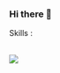 ### Hi there 👋

<!--
**KiloSat/KiloSat** is a ✨ _special_ ✨ repository because its `README.md` (this file) appears on your GitHub profile.

Here are some ideas to get you started:

- 🔭 I’m currently working on ...
- 🌱 I’m currently learning ...
- 👯 I’m looking to collaborate on ...
- 🤔 I’m looking for help with ...
- 💬 Ask me about ...
- 📫 How to reach me: ...
- 😄 Pronouns: ...
- ⚡ Fun fact: ...
-->

Skills :
<p align='left'>
  <a href="https://icons8.com/icon/n3QRpDA7KZ7P/tensorflow"></a>
  <a href="https://icons8.com/icon/Rc0Xn5AtE8kX/python"></a>
  <a href="https://icons8.com/icon/20773/google-cloud-platform"></a>
  <br>
  <a href="https://icons8.com/icon/8gfeOoqrHqJU/figma"></a>
  <a href="https://icons8.com/icon/20909/html-5"></a>
  <a href="https://icons8.com/icon/21278/css3"><img src="https://img.icons8.com/color/48/000000/css3.png"/></a>
</p>  
